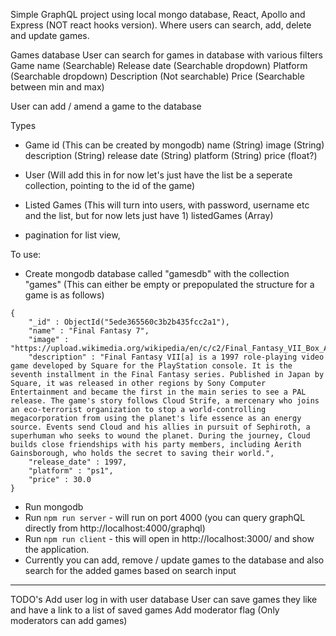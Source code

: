 Simple GraphQL project using local mongo database, React, Apollo and Express (NOT react hooks version). Where users can search, add, delete and update games.

Games database
User can search for games in database with various filters
Game name (Searchable)
Release date (Searchable dropdown)
Platform (Searchable dropdown)
Description (Not searchable)
Price (Searchable between min and max)

User can add / amend a game to the database

Types
- Game
id (This can be created by mongodb)
name (String)
image (String)
description (String)
release date (String)
platform (String)
price (float?)


- User (Will add this in for now let's just have the list be a seperate collection, pointing to the id of the game)


- Listed Games (This will turn into users, with password, username etc and the list, but for now lets just have 1)
listedGames (Array)

- pagination for list view,

To use:
- Create mongodb database called "gamesdb" with the collection "games"
(This can either be empty or prepopulated the structure for a game is as follows)
```
{
    "_id" : ObjectId("5ede365560c3b2b435fcc2a1"),
    "name" : "Final Fantasy 7",
    "image" : "https://upload.wikimedia.org/wikipedia/en/c/c2/Final_Fantasy_VII_Box_Art.jpg",
    "description" : "Final Fantasy VII[a] is a 1997 role-playing video game developed by Square for the PlayStation console. It is the seventh installment in the Final Fantasy series. Published in Japan by Square, it was released in other regions by Sony Computer Entertainment and became the first in the main series to see a PAL release. The game's story follows Cloud Strife, a mercenary who joins an eco-terrorist organization to stop a world-controlling megacorporation from using the planet's life essence as an energy source. Events send Cloud and his allies in pursuit of Sephiroth, a superhuman who seeks to wound the planet. During the journey, Cloud builds close friendships with his party members, including Aerith Gainsborough, who holds the secret to saving their world.",
    "release_date" : 1997,
    "platform" : "ps1",
    "price" : 30.0
}
```
- Run mongodb
- Run `npm run server` - will run on port 4000 (you can query graphQL directly from http://localhost:4000/graphql)
- Run `npm run client` - this will open in http://localhost:3000/ and show the application.
- Currently you can add, remove / update games to the database and also search for the added games based on search input


----
TODO's
Add user log in with user database
User can save games they like and have a link to a list of saved games
Add moderator flag (Only moderators can add games)
